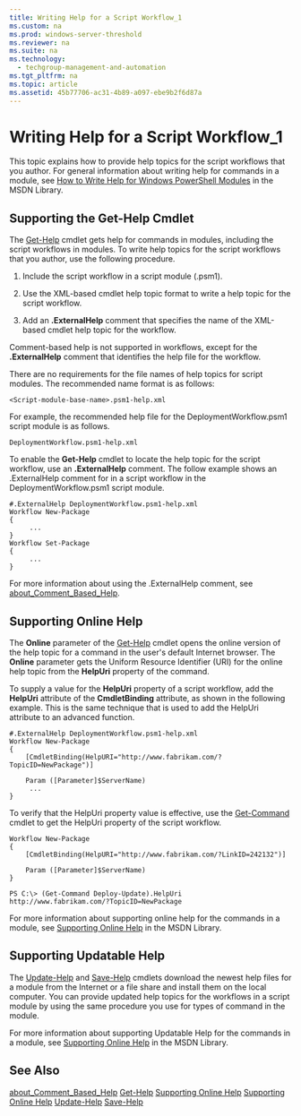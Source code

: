 ```yaml
---
title: Writing Help for a Script Workflow_1
ms.custom: na
ms.prod: windows-server-threshold
ms.reviewer: na
ms.suite: na
ms.technology: 
  - techgroup-management-and-automation
ms.tgt_pltfrm: na
ms.topic: article
ms.assetid: 45b77706-ac31-4b89-a097-ebe9b2f6d87a
---
```

# Writing Help for a Script Workflow_1
This topic explains how to provide help topics for the script workflows that you author. For general information about writing help for commands in a module, see [How to Write Help for Windows PowerShell Modules](http://msdn.microsoft.com/library/dd878343) in the MSDN Library.

## Supporting the Get\-Help Cmdlet
The [Get-Help](http://go.microsoft.com/fwlink/?LinkID=113316) cmdlet gets help for commands in modules, including the script workflows in modules. To write help topics for the script workflows that you author, use the following procedure.

1.  Include the script workflow in a script module \(.psm1\).

2.  Use the XML\-based cmdlet help topic format to write a help topic for the script workflow.

3.  Add an **.ExternalHelp** comment that specifies the name of the XML\-based cmdlet help topic for the workflow.

Comment\-based help is not supported in workflows, except for the **.ExternalHelp** comment that identifies the help file for the workflow.

There are no requirements for the file names of help topics for script modules. The recommended name format is as follows:

```
<Script-module-base-name>.psm1-help.xml
```

For example, the recommended help file for the DeploymentWorkflow.psm1 script module is as follows.

```
DeploymentWorkflow.psm1-help.xml
```

To enable the **Get\-Help** cmdlet to locate the help topic for the script workflow, use an **.ExternalHelp** comment. The follow example shows an .ExternalHelp comment for in a script workflow in the DeploymentWorkflow.psm1 script module.

```
#.ExternalHelp DeploymentWorkflow.psm1-help.xml
Workflow New-Package
{
     ...
}
Workflow Set-Package
{
     ...
}
```

For more information about using the .ExternalHelp comment, see [about_Comment_Based_Help](http://go.microsoft.com/fwlink/?LinkID=144309).

## Supporting Online Help
The **Online** parameter of the [Get-Help](http://go.microsoft.com/fwlink/?LinkID=113316) cmdlet opens the online version of the help topic for a command in the user's default Internet browser. The **Online** parameter gets the Uniform Resource Identifier \(URI\) for the online help topic from the **HelpUri** property of the command.

To supply a value for the **HelpUri** property of a script workflow, add the **HelpUri** attribute of the **CmdletBinding** attribute, as shown in the following example. This is the same technique that is used to add the HelpUri attribute to an advanced function.

```
#.ExternalHelp DeploymentWorkflow.psm1-help.xml
Workflow New-Package
{
    [CmdletBinding(HelpURI="http://www.fabrikam.com/?TopicID=NewPackage")]

    Param ([Parameter]$ServerName)
     ...
}
```

To verify that the HelpUri property value is effective, use the [Get-Command](http://go.microsoft.com/fwlink/?LinkID=113309) cmdlet to get the HelpUri property of the script workflow.

```
Workflow New-Package
{
    [CmdletBinding(HelpURI="http://www.fabrikam.com/?LinkID=242132")]

    Param ([Parameter]$ServerName)          
}

PS C:\> (Get-Command Deploy-Update).HelpUri
http://www.fabrikam.com/?TopicID=NewPackage
```

For more information about supporting online help for the commands in a module, see [Supporting Online Help](http://go.microsoft.com/fwlink/?LinkID=242132) in the MSDN Library.

## Supporting Updatable Help
The [Update-Help](http://go.microsoft.com/fwlink/?LinkID=210614) and [Save-Help](http://go.microsoft.com/fwlink/?LinkID=210612) cmdlets download the newest help files for a module from the Internet or a file share and install them on the local computer. You can provide updated help topics for the workflows in a script module by using the same procedure you use for types of command in the module.

For more information about supporting Updatable Help for the commands in a module, see [Supporting Online Help](http://go.microsoft.com/fwlink/?LinkID=242132) in the MSDN Library.

## See Also
[about_Comment_Based_Help](http://go.microsoft.com/fwlink/?LinkID=144309)
[Get-Help](http://go.microsoft.com/fwlink/?LinkID=113316)
[Supporting Online Help](http://go.microsoft.com/fwlink/?LinkID=242132)
[Supporting Online Help](http://go.microsoft.com/fwlink/?LinkID=242132)
[Update-Help](http://go.microsoft.com/fwlink/?LinkID=210614)
[Save-Help](http://go.microsoft.com/fwlink/?LinkID=210612)


